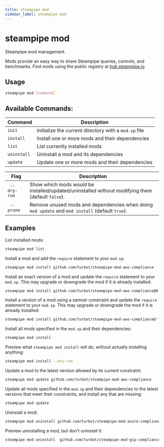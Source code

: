 ```yaml
---
title: steampipe mod
sidebar_label: steampipe mod
---
```



# steampipe mod
Steampipe mod management.

Mods provide an easy way to share Steampipe queries, controls, and benchmarks.  Find mods using the public registry at [hub.steampipe.io](https://hub.steampipe.io/mods).


## Usage
```bash
steampipe mod [command]
```

## Available Commands:

| Command | Description
|-|-
| `init`        | Initialize the current directory with a `mod.sp` file 
| `install`     | Install one or more mods and their dependencies
| `list`        | List currently installed mods
| `uninstall`   | Uninstall a mod and its dependencies
| `update `     | Update one or more mods and their dependencies


| Flag | Description
|-|-
|` --dry-run` | Show which mods would be installed/updated/uninstalled without modifying them (default `false`).
|` --prune` | Remove unused mods and dependencies when doing `mod update` and `mod install` (default `true`).



## Examples
List installed mods:
```bash
steampipe mod list
```

Install a mod and add the `require` statement to your `mod.sp`:
```bash
steampipe mod install github.com/turbot/steampipe-mod-aws-compliance
```

Install an exact version of a mod and update the `require` statement to your `mod.sp`.  This may upgrade or downgrade the mod if it is already installed:
```bash
steampipe mod install github.com/turbot/steampipe-mod-aws-compliance@0.1
```

Install a version of a mod using a semver constraint and update the `require` statement to your `mod.sp`.  This may upgrade or downgrade the mod if it is already installed:
```bash
steampipe mod install github.com/turbot/steampipe-mod-aws-compliance@'^1'
```

Install all mods specified in the `mod.sp` and their dependencies:
```bash
steampipe mod install
```

Preview what `steampipe mod install` will do, without actually installing anything:
```bash
steampipe mod install --dry-run
```


Update a mod to the latest version allowed by its current constraint:
```bash
steampipe mod update github.com/turbot/steampipe-mod-aws-compliance
```

Update all mods specified in the `mod.sp` and their dependencies to the latest versions that meet their constraints, and install any that are missing:
```bash
steampipe mod update
```


Uninstall a mod:
```bash
steampipe mod uninstall github.com/turbot/steampipe-mod-azure-compliance
```

Preview uninstalling a mod, but don't uninstall it:
```bash
steampipe mod uninstall  github.com/turbot/steampipe-mod-gcp-compliance --dry-run
```
